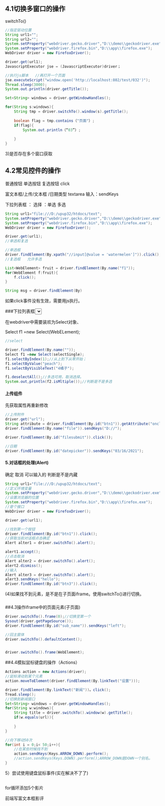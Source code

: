 ### 

## 4.1切换多窗口的操作

switchTo()



```JAVA
//指定驱动位置
String url1=""; 
String url2="";
System.setProperty("webdriver.gecko.driver","D:\\demo\\geckodriver.exe");
System.setProperty("webdriver.firefox.bin","D:\\app\\firefox.exe");
WebDriver driver = new FirefoxDriver();

driver.get(url1);
JavascriptExecutor jse = (JavascriptExecutor)driver；

//执行js脚本   //再打开一个页面
jse.executeScript("window.open('http://localhost:802/test/032')");
Thread.sleep(3000);
System.out.println(driver.getTitle());

Set<String> windows = driver.getWindowHandles();

for(String s:windows){
    String tmp = driver.switchTo().window(s).getTitle();
    
    boolean flag = tmp.contains（"页面"）;
    if(flag){
        System.out.println（“03”）;
        
    }
}

```

3)是否存在多个窗口获取

## 4.2常见控件的操作

普通按钮  单选按钮   复选按钮   click

富文本框/上传/文本框 /日期类型   textarea 输入：sendKeys

下拉列表框 ：                      选择 ：单选  多选

```java
String url1="file:///D:/upup32/htdocs/text"; 
System.setProperty("webdriver.gecko.driver","D:\\demo\\geckodriver.exe");
System.setProperty("webdriver.firefox.bin","D:\\app\\firefox.exe");
WebDriver driver = new FirefoxDriver();

driver.get(url1);
//单选和复选

//单选框
driver.findElement(By.xpath("//input[@value = 'watermelen']")).click();
//复选框   允许多选

List<WebElement> fruit = driver.findElement(By.name("f1"));
for(WebElement f:fruit){
    f.click();
}

String msg = driver.findElement(By)

```





如果click事件没有生效，需要用js执行。

###下拉列表框<select>

在webdriver中需要装欢为Select对象、

Select f1 =new Select(WebELement);

```java
//select

driver.findElement(By.name(""));
Select f1 =new Select(selectSingle);
f1.selectByIndex(1);//从上到下从零开始；
f1.selectByValue("peach");
f1.selectByVisibleText("4橘子");

f1.deselectAll();//多选可用，取消选择。
System.out,println(f2.isMltiple());//判断是不是多选


```

#### 上传组件

先获取属性再重新修改

```java
//上传附件
driver.get("url");
String attribute = driver.findElement(By.id("btn1")).getAttribute("onclick");
driver.findElement(By.name("file")).sendKeys("D://");

driver.findElement(By.id("filesubmit")).click());

```



```java
//日期
driver.findElement(By.id("datepicker")).sendKeys("03/16/2021");
```

#### 5.对话框的处理(Alert)

确定 取消 可以输入的   判断是不是内藏

```java
String url1="file:///D:/upup32/htdocs/text"; 
//定义环境变量
System.setProperty("webdriver.gecko.driver","D:\\demo\\geckodriver.exe");
//设置浏览器的位置
System.setProperty("webdriver.firefox.bin","D:\\app\\firefox.exe");
//是个接口
WebDriver driver = new FirefoxDriver();

driver.get(url1);

//找到第一个按钮
driver.findElement(By.id("btn1")).click();
//获取当前对话框点击确定
Alert alter1 = driver.switchTo().alert();

alert1.accept();
//点击取消
Alert alter2 = driver.switchTo().alert();
alert2.dismiss();
//输入
Alert alter3 = driver.switchTo().alert();
alert3.sendKeys("hello");
driver.findElement(By.id("btn3")).click();
```



(4)如果找不到元素，是不是在子页面iframe。使用switchTo()进行切换。

### 

##4.3操作iframe中的页面元素(子页面)

```java
driver.switchTo().frame(0);//切换至第一个
Sysout(driver.getPageSource());
driver.findElement(By.id("sub_name")).sendKeys("left");

//回主窗体
driver.switchTo().defaultContent();


driver.switchTo().frame(WebElement);
```



##4.4模拟鼠标键盘的操作（Actions）

```JAVA
Actions action = new Actions(driver);
//鼠标滑动到某个元素
action.moveToElement(driver.findElement(By.linkText("设置")));

driver.findElement(By.linkText("新闻"))。click();
Tread.sleep();
//切换到新闻窗口
Set<String> windows = driver.getWindowHandles();
for(String w:windows){
    String title = driver.switchTo().window(w).getTitle();
    if(w.equals(url)){
        
    }
}

//向下移动50次
for(int i = 0;i< 50;i++){
    //在某些时候找不到
    action.sendKeys(Keys.ARROW_DOWN).perform();
    //action.sendKeys(Keys.DOWN).perform();ARROW_DOWN是DOWN一个别名。
}

```





5）尝试使用键盘鼠标事件(实在解决不了了)

```java

```



for循环添加5个影片



前端写富文本框影评